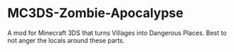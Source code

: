 # MC3DS-Zombie-Apocalypse
A mod for Minecraft 3DS that turns Villages into Dangerous Places. Best to not anger the locals around these parts.

